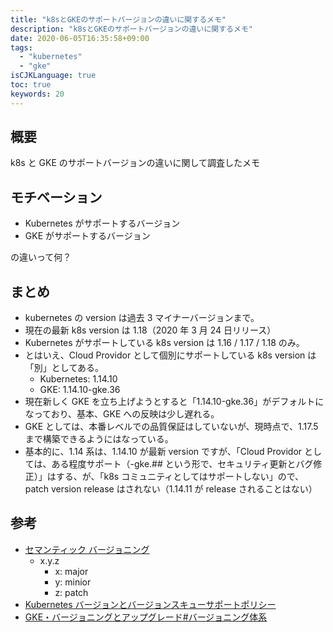 ```yaml
---
title: "k8sとGKEのサポートバージョンの違いに関するメモ"
description: "k8sとGKEのサポートバージョンの違いに関するメモ"
date: 2020-06-05T16:35:58+09:00
tags:
  - "kubernetes"
  - "gke"
isCJKLanguage: true
toc: true
keywords: 20
---
```


## 概要

k8s と GKE のサポートバージョンの違いに関して調査したメモ

## モチベーション

- Kubernetes がサポートするバージョン
- GKE がサポートするバージョン

の違いって何？

## まとめ

- kubernetes の version は過去 3 マイナーバージョンまで。
- 現在の最新 k8s version は 1.18（2020 年 3 月 24 日リリース）
- Kubernetes がサポートしている k8s version は 1.16 / 1.17 / 1.18 のみ。
- とはいえ、Cloud Providor として個別にサポートしている k8s version は「別」としてある。
  - Kubernetes: 1.14.10
  - GKE: 1.14.10-gke.36
- 現在新しく GKE を立ち上げようとすると「1.14.10-gke.36」がデフォルトになっており、基本、GKE への反映は少し遅れる。
- GKE としては、本番レベルでの品質保証はしていないが、現時点で、1.17.5 まで構築できるようにはなっている。
- 基本的に、1.14 系は、1.14.10 が最新 version ですが、「Cloud Providor としては、ある程度サポート（-gke.## という形で、セキュリティ更新とバグ修正）」はする、が、「k8s コミュニティとしてはサポートしない」ので、patch version release はされない（1.14.11 が release されることはない）

## 参考

- [セマンティック バージョニング](https://semver.org/)
  - x.y.z
    - x: major
    - y: minior
    - z: patch
- [Kubernetes バージョンとバージョンスキューサポートポリシー](https://kubernetes.io/ja/docs/setup/release/version-skew-policy/)
- [GKE・バージョニングとアップグレード#バージョニング体系](https://cloud.google.com/kubernetes-engine/versioning-and-upgrades?hl=ja#versioning_scheme)
